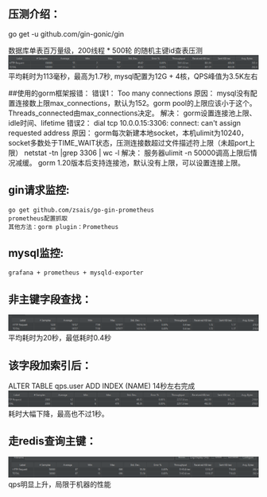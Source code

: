 
## 压测介绍：
go get -u github.com/gin-gonic/gin

数据库单表百万量级，200线程 * 500轮 的随机主键id查表压测
![image-20220302212918808](https://raw.githubusercontent.com/aurorazl/markdown/main/image-20220302212918808.png)
平均耗时为113毫秒，最高为1.7秒, mysql配置为12G + 4核，QPS峰值为3.5K左右

##使用的gorm框架报错：
    错误1：
        Too many connections
        原因：
            mysql没有配置连接数上限max_connections，默认为152。gorm pool的上限应该小于这个。
            Threads_connected由max_connections决定。
        解决： 
            gorm设置连接池上限、idle时间、lifetime
    错误2：
        dial tcp 10.0.0.15:3306: connect: can't assign requested address
        原因：
            gorm每次新建本地socket，本机ulimit为10240，socket多数处于TIME_WAIT状态，压测连接数超过文件描述符上限（未超port上限）
            netstat -tn |grep 3306 | wc -l
        解决：
            服务器ulimit -n 50000调高上限后情况减缓。
            gorm 1.20版本后支持连接池，默认没有上限，可以设置连接上限。

## gin请求监控:  
    go get github.com/zsais/go-gin-prometheus  
    prometheus配置抓取
    其他方法：gorm plugin：Prometheus
## mysql监控:  
    grafana + prometheus + mysqld-exporter

## 非主键字段查找：
![image-20220302212040896](https://raw.githubusercontent.com/aurorazl/markdown/main/image-20220302212040896.png)
平均耗时为20秒，最低耗时0.4秒

## 该字段加索引后：
ALTER TABLE qps.user ADD INDEX (NAME) 14秒左右完成
![image-20220302212535994](https://raw.githubusercontent.com/aurorazl/markdown/main/image-20220302212535994.png)
耗时大幅下降，最高也不过1秒。

## 走redis查询主键：
![image-20220302232705848](https://raw.githubusercontent.com/aurorazl/markdown/main/image-20220302232705848.png)
qps明显上升，局限于机器的性能